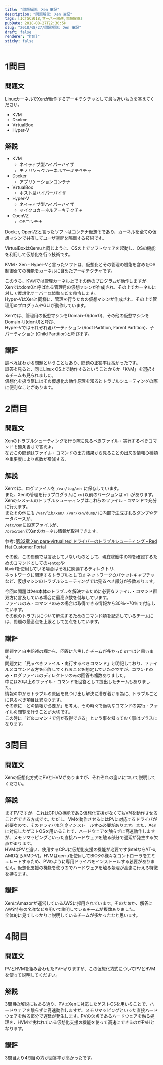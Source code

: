 ```yaml
---
title: "問題解説: Xen 筆記"
description: "問題解説: Xen 筆記"
tags: [ICTSC2018,サーバー関連,問題解説]
pubDate: 2018-08-27T22:30:58
slug: "2018/08/27/問題解説: Xen 筆記"
draft: false
renderer: "html"
sticky: false
---
```


<h1>1問目</h1>
<h2>問題文</h2>
<p>LinuxカーネルでXenが動作するアーキテクチャとして最も近いものを答えてください。</p>
<ul>
<li>KVM</li>
<li>Docker</li>
<li>VirtualBox</li>
<li>Hyper-V</li>
</ul>
<h2>解説</h2>
<ul>
<li>KVM
<ul>
<li>ネイティブ型ハイパーバイザ</li>
<li>モノリシックカーネルアーキテクチャ</li>
</ul>
</li>
<li>Docker
<ul>
<li>アプリケーションコンテナ</li>
</ul>
</li>
<li>VirtualBox
<ul>
<li>ホスト型ハイパーバイザ</li>
</ul>
</li>
<li>Hyper-V
<ul>
<li>ネイティブ型ハイパーバイザ</li>
<li>マイクロカーネルアーキテクチャ</li>
</ul>
</li>
<li>OpenVZ
<ul>
<li>OSコンテナ</li>
</ul>
</li>
</ul>
<p>Docker, OpenVZと言ったソフトはコンテナ仮想化であり、カーネルを全ての仮想マシンで共有してユーザ空間を隔離する技術です。</p>
<p>VirtualBoxはQemuと同じように、OSの上でソフトウェアを起動し、OSの機能を利用して仮想化を行う技術です。</p>
<p>KVM・Xen・Hyper-Vと言ったソフトは、仮想化とその管理の機能を含めたOS制御全ての機能をカーネルに含めたアーキテクチャです。</p>
<p>このうち、KVMでは管理カーネル上でその他のプログラムが動作しますが、<br />
Xenではdom0と呼ばれる管理用の仮想マシンが作成され、その上でカーネルに対して仮想化サーバーの起動などを命令します。<br />
Hyper-VはXenと同様に、管理を行うための仮想マシンが作成され、その上で管理用のプログラムやGUIが動作しています。</p>
<p>Xenでは、管理用の仮想マシンをDomain-0(dom0)、その他の仮想マシンをDomain-U(domU)と呼び、<br />
Hyper-Vではそれぞれ親パーティション (Root Partition, Parent Partition)、子パーティション (Child Partition)と呼びます。</p>
<h2>講評</h2>
<p>調べればわかる問題ということもあり、問題の正答率は高かったです。<br />
誤答を見ると、同じLinux OS上で動作するということからか「KVM」を選択するチームも見られました。<br />
仮想化を扱う際にはその仮想化の動作原理を知るとトラブルシューティングの際に便利なことがあります。</p>
<h1>2問目</h1>
<h2>問題文</h2>
<p>Xenのトラブルシューティングを行う際に見るべきファイル・実行するべきコマンドを箇条書きで答えよ。<br />
なおこの問題はファイル・コマンドの出力結果から見ることの出来る情報の種類や重要度により点数が増減する。</p>
<h2>解説</h2>
<p>Xenでは、ログファイルを <code>/var/log/xen</code> に保存しています。<br />
また、Xenの管理を行うプログラムに <code>xm</code> (以前のバージョンは <code>xl</code> )があります。<br />
Xenのシステムのトラブルシューティングはこれらのファイル・コマンドで充分に行えます。<br />
またその他にも <code>/var/lib/xen/</code>, <code>/var/xen/dump/</code> に内部で生成されるダンプやデータベースが、<br />
<code>/etc/xen</code>に設定ファイルが、<br />
<code>/proc/xen</code>でXenのカーネル情報が取得できます。</p>
<p>参考: <a href="https://access.redhat.com/documentation/ja-jp/red_hat_enterprise_linux/5/html/virtualization/chap-virtualization-troubleshooting_the_xen_para_virtualized_drivers">第32章 Xen para-virtualized ドライバーのトラブルシューティング &#8211; Red Hat Customer Portal</a></p>
<p>その他、この問題では言及していないものとして、現在稼働中の物を確認するためのコマンドとしての<code>xentop</code>や<br />
libvirtを使用している場合はそれに関連するディレクトリ、<br />
ネットワークに関連するトラブルとしては ネットワークのパケットキャプチャなど、仮想マシンのトラブルシューティングでは見るべき部分が多数あります。</p>
<p>今回の問題はXen本体のトラブルを解決するために必要なファイル・コマンド群双方に言及している場合に最高点数を付与しています。<br />
ファイルのみ・コマンドのみの場合は取得できる情報から30％〜70％で付与しています。<br />
その他のトラブルについて解決するためのコマンド類を記述しているチームには、問題の最高点を上限として加点をしています。</p>
<h2>講評</h2>
<p>問題文と自由記述の欄から、回答に苦労したチームが多かったのではと思います。<br />
問題文に「見るべきファイル・実行するべきコマンド」と明記しており、ファイルとコマンド双方を回答してくれることを想定していたのですが、コマンドのみ・ログファイルのディレクトリのみの回答も複数ありました。<br />
中には20以上のファイル・コマンドを回答として提出したチームもありました。<br />
情報の中からトラブルの原因を見つけ出し解決に漕ぎ着ける為に、トラブルごとに見るべき項目は異なります。<br />
その際に「どの情報が必要か」を考え、その時々で適切なコマンドの実行・ファイルの閲覧を行うことが大切です。<br />
この時に「どのコマンドで何が取得できる」という事を知っておく事はプラスになります。</p>
<h1>3問目</h1>
<h2>問題文</h2>
<p>Xenの仮想化方式にPVとHVMがありますが、それぞれの違いについて説明してください。</p>
<h2>解説</h2>
<p>まずPVですが、これはCPUの機能である仮想化支援がなくてもVMを動作させることができる方式です。ただし、VMを動作させるにはPVに対応するドライバが必要なので、そのドライバを別途インストールする必要があります。また、Xenに対応したゲストOSを用いることで、ハードウェアを触らずに高速動作しますが、メモリマッピングといった直接ハードウェアを触る部分で遅延が発生する欠点があります。<br />
HVMはPVと違い、使用するCPUに仮想化支援の機能が必要です(intelならVT-x, AMDならAMD-V)。HVMはqemuを使用してBIOSや様々なコントローラをエミュレートするため、PVのように専用ドライバをインストールする必要がありません。仮想化支援の機能を使うのでハードウェアを触る処理が高速に行える特徴を持ちます。</p>
<h2>講評</h2>
<p>XenはAmazonが運営しているAWSに採用されています。そのためか、解答にAWS特有の名称などを用いて説明しているチームが複数ありました。<br />
全体的に見てしっかりと説明しているチームが多かったなと思います。</p>
<h1>4問目</h1>
<h2>問題文</h2>
<p>PVとHVMを組み合わせたPVHがりますが、この仮想化方式についてPVとHVMを使って説明してください。</p>
<h2>解説</h2>
<p>3問目の解説にもある通り、PVはXenに対応したゲストOSを用いることで、ハードウェアを触らずに高速動作しますが、メモリマッピングといった直接ハードウェアを触る部分で遅延が発生します。PVの欠点であるハードウェアを触る処理を、HVMで使われている仮想化支援の機能を使って高速にできるのがPVHとなります。</p>
<h2>講評</h2>
<p>3問目より4問目の方が回答率が高かったです。</p>

